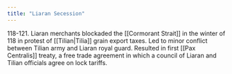 ```yaml
---
title: "Liaran Secession"
---
```


118-121. Liaran merchants blockaded the [[Cormorant Strait]] in the winter of 118 in protest of [[Tilian|Tilia]] grain export taxes. Led to minor conflict between Tilian army and Liaran royal guard. Resulted in first [[Pax Centralis]] treaty, a free trade agreement in which a council of Liaran and Tilian officials agree on lock tariffs.

